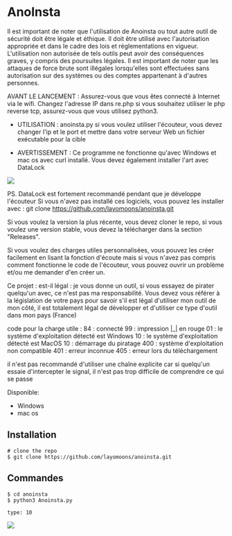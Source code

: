 # AnoInsta

Il est important de noter que l'utilisation de Anoinsta ou tout autre outil de sécurité doit être légale et éthique. Il doit être utilisé avec l'autorisation appropriée et dans le cadre des lois et réglementations en vigueur. L'utilisation non autorisée de tels outils peut avoir des conséquences graves, y compris des poursuites légales.
Il est important de noter que les attaques de force brute sont illégales lorsqu'elles sont effectuées sans autorisation sur des systèmes ou des comptes appartenant à d'autres personnes.

AVANT LE LANCEMENT : Assurez-vous que vous êtes connecté à Internet via le wifi. Changez l'adresse IP dans re.php si vous souhaitez utiliser le php reverse tcp, assurez-vous que vous utilisez python3.

- UTILISATION : anoinsta.py si vous voulez utiliser l'écouteur, vous devez changer l'ip et le port et mettre dans votre serveur Web un fichier exécutable pour la cible

- AVERTISSEMENT : Ce programme ne fonctionne qu'avec Windows et mac os avec curl installé. Vous devez également installer l'art avec DataLock
<p>
   
   <img src="https://cdn.discordapp.com/attachments/963975663033925642/1229859620671979702/anoinsta.png?ex=66313707&is=661ec207&hm=16868bd10c053a22cf3552713aa13becd01b1aa1b8210655a0e0c23b7b2f8293&" />

PS. DataLock est fortement recommandé pendant que je développe l'écouteur Si vous n'avez pas installé ces logiciels, vous pouvez les installer avec : git clone https://github.com/layomoons/anoinsta.git

Si vous voulez la version la plus récente, vous devez cloner le repo, si vous voulez une version stable, vous devez la télécharger dans la section "Releases".

Si vous voulez des charges utiles personnalisées, vous pouvez les créer facilement en lisant la fonction d'écoute mais si vous n'avez pas compris comment fonctionne le code de l'écouteur, vous pouvez ouvrir un problème et/ou me demander d'en créer un.

Ce projet : est-il légal : je vous donne un outil, si vous essayez de pirater quelqu'un avec, ce n'est pas ma responsabilité. Vous devez vous référer à la législation de votre pays pour savoir s'il est légal d'utiliser mon outil de mon côté, il est totalement légal de développer et d'utiliser ce type d'outil dans mon pays (France)

code pour la charge utile : 84 : connecté 99 : impression |_| en rouge 01 : le système d'exploitation détecté est Windows 10 : le système d'exploitation détecté est MacOS 10 : démarrage du piratage 400 : système d'exploitation non compatible 401 : erreur inconnue 405 : erreur lors du téléchargement

il n'est pas recommandé d'utiliser une chaîne explicite car si quelqu'un essaie d'intercepter le signal, il n'est pas trop difficile de comprendre ce qui se passe


Disponible:
   - Windows
   - mac os

## Installation

```console
# clone the repo
$ git clone https://github.com/layomoons/anoinsta.git
```

## Commandes

```console
$ cd anoinsta
$ python3 Anoinsta.py

type: 10
```
<p>
   
   <img src="https://cdn.discordapp.com/attachments/1146787187506036826/1176201820524257321/image.png?ex=656e024e&is=655b8d4e&hm=23dd4f0506206596dd95275c2eb7b930cec9bfe1e80c1f548f1c6eb89ce54b8d&" />

